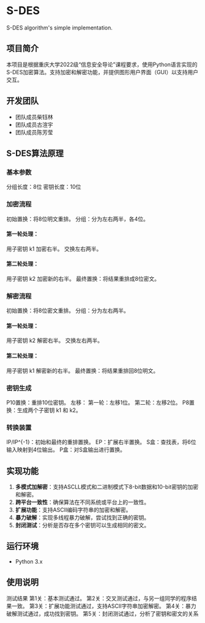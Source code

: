 # S-DES
S-DES algorithm's simple implementation.
## 项目简介
本项目是根据重庆大学2022级“信息安全导论”课程要求，使用Python语言实现的S-DES加密算法。支持加密和解密功能，并提供图形用户界面（GUI）以支持用户交互。

## 开发团队
- 团队成员柴钰林
- 团队成员古渲宇
- 团队成员陈芳莹

## S-DES算法原理
### 基本参数
分组长度：8位
密钥长度：10位
### 加密流程
初始置换：将8位明文重排。
分组：分为左右两半，各4位。
#### 第一轮处理：
用子密钥 k1 加密右半。
交换左右两半。
#### 第二轮处理：
用子密钥 k2 加密新的右半。
最终置换：将结果重排成8位密文。
### 解密流程
初始置换：将8位密文重排。
分组：分为左右两半。
#### 第一轮处理：
用子密钥 k2 解密右半。
交换左右两半。
#### 第二轮处理：
用子密钥 k1 解密新的右半。
最终置换：将结果重排回8位明文。
### 密钥生成
P10置换：重排10位密钥。
左移：
第一轮：左移1位。
第二轮：左移2位。
P8置换：生成两个子密钥 k1 和 k2。
### 转换装置
IP/IP^{-1}：初始和最终的重排置换。
EP：扩展右半置换。
S盒：查找表，将6位输入映射到4位输出。
P盒：对S盒输出进行置换。
## 实现功能

1. **多模式加解密**：支持ASCLL模式和二进制模式下8-bit数据和10-bit密钥的加密和解密。
2. **跨平台一致性**：确保算法在不同系统或平台上的一致性。
3. **扩展功能**：支持ASCII编码字符串的加密和解密。
4. **暴力破解**：实现多线程暴力破解，尝试找到正确的密钥。
5. **封闭测试**：分析是否存在多个密钥可以生成相同的密文。

## 运行环境

- Python 3.x

## 使用说明

测试结果
第1关：基本测试通过。
第2关：交叉测试通过，与另一组同学的程序结果一致。
第3关：扩展功能测试通过，支持ASCII字符串加密解密。
第4关：暴力破解测试通过，成功找到密钥。
第5关：封闭测试通过，分析了密钥和密文的关系
